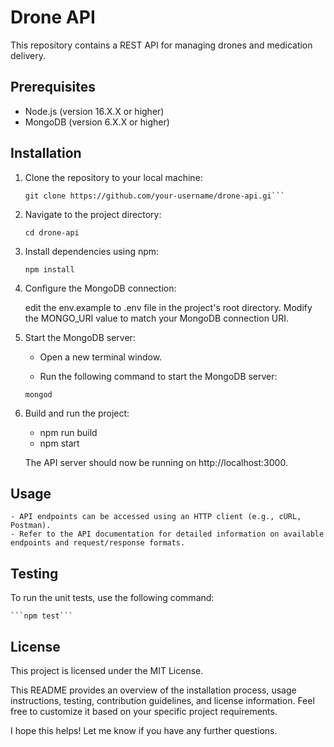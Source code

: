 # Drone API

This repository contains a REST API for managing drones and medication delivery.

## Prerequisites

- Node.js (version 16.X.X or higher)
- MongoDB (version 6.X.X or higher)

## Installation

1. Clone the repository to your local machine:

   ```shell
   git clone https://github.com/your-username/drone-api.gi```

2. Navigate to the project directory:

    ``` cd drone-api  ```

3. Install dependencies using npm:

    ```npm install ```

4. Configure the MongoDB connection:

    edit the env.example to .env file in the project's root directory.
    Modify the MONGO_URI value to match your MongoDB connection URI.

5. Start the MongoDB server:

    - Open a new terminal window.

    - Run the following command to start the MongoDB server:

    ```mongod```

6. Build and run the project:

    - npm run build
    - npm start

    The API server should now be running on http://localhost:3000.

## Usage
    - API endpoints can be accessed using an HTTP client (e.g., cURL, Postman).
    - Refer to the API documentation for detailed information on available endpoints and request/response formats.

## Testing

To run the unit tests, use the following command:

    ```npm test```

## License
This project is licensed under the MIT License.


This README provides an overview of the installation process, usage instructions, testing, contribution guidelines, and license information. Feel free to customize it based on your specific project requirements.

I hope this helps! Let me know if you have any further questions.
